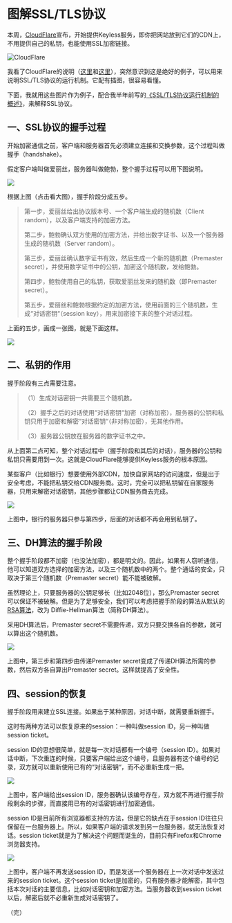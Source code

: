 
# 图解SSL/TLS协议

本周，[CloudFlare](https://www.cloudflare.com/)宣布，开始提供Keyless服务，即你把网站放到它们的CDN上，不用提供自己的私钥，也能使用SSL加密链接。

![CloudFlare](http://image.beekka.com/blog/2014/bg2014092001.png)

我看了CloudFlare的说明（[这里](http://blog.cloudflare.com/keyless-ssl-the-nitty-gritty-technical-details/)和[这里](http://blog.cloudflare.com/keyless-ssl-the-nitty-gritty-technical-details/)），突然意识到这是绝好的例子，可以用来说明SSL/TLS协议的运行机制。它配有插图，很容易看懂。

下面，我就用这些图片作为例子，配合我半年前写的[《SSL/TLS协议运行机制的概述》](http://www.ruanyifeng.com/blog/2014/02/ssl_tls.html)，来解释SSL协议。

## 一、SSL协议的握手过程

开始加密通信之前，客户端和服务器首先必须建立连接和交换参数，这个过程叫做握手（handshake）。

假定客户端叫做爱丽丝，服务器叫做鲍勃，整个握手过程可以用下图说明。

[![](http://image.beekka.com/blog/2014/bg2014092013.png)](http://image.beekka.com/blog/2014/bg2014092013.png)

根据上图（点击看大图），握手阶段分成五步。

> 第一步，爱丽丝给出协议版本号、一个客户端生成的随机数（Client random），以及客户端支持的加密方法。
> 
> 第二步，鲍勃确认双方使用的加密方法，并给出数字证书、以及一个服务器生成的随机数（Server random）。
> 
> 第三步，爱丽丝确认数字证书有效，然后生成一个新的随机数（Premaster
> secret），并使用数字证书中的公钥，加密这个随机数，发给鲍勃。
> 
> 第四步，鲍勃使用自己的私钥，获取爱丽丝发来的随机数（即Premaster secret）。
> 
> 第五步，爱丽丝和鲍勃根据约定的加密方法，使用前面的三个随机数，生成“对话密钥“（session key），用来加密接下来的整个对话过程。

上面的五步，画成一张图，就是下面这样。

[![](http://image.beekka.com/blog/2014/bg2014092004.png)](http://image.beekka.com/blog/2014/bg2014092003.png)

## 二、私钥的作用

握手阶段有三点需要注意。

> （1）生成对话密钥一共需要三个随机数。
> 
> （2）握手之后的对话使用“对话密钥“加密（对称加密），服务器的公钥和私钥只用于加密和解密“对话密钥“（非对称加密），无其他作用。
> 
> （3）服务器公钥放在服务器的数字证书之中。

从上面第二点可知，整个对话过程中（握手阶段和其后的对话），服务器的公钥和私钥只需要用到一次。这就是CloudFlare能够提供Keyless服务的根本原因。

某些客户（比如银行）想要使用外部CDN，加快自家网站的访问速度，但是出于安全考虑，不能把私钥交给CDN服务商。这时，完全可以把私钥留在自家服务器，只用来解密对话密钥，其他步骤都让CDN服务商去完成。

[![](http://image.beekka.com/blog/2014/bg2014092006.png)](http://image.beekka.com/blog/2014/bg2014092005.png)

上图中，银行的服务器只参与第四步，后面的对话都不再会用到私钥了。

## 三、DH算法的握手阶段

整个握手阶段都不加密（也没法加密），都是明文的。因此，如果有人窃听通信，他可以知道双方选择的加密方法，以及三个随机数中的两个。整个通话的安全，只取决于第三个随机数（Premaster secret）能不能被破解。

虽然理论上，只要服务器的公钥足够长（比如2048位），那么Premaster secret可以保证不被破解。但是为了足够安全，我们可以考虑把握手阶段的算法从默认的[RSA算法](http://www.ruanyifeng.com/blog/2013/06/rsa_algorithm_part_one.html)，改为 Diffie-Hellman算法（简称DH算法）。

采用DH算法后，Premaster secret不需要传递，双方只要交换各自的参数，就可以算出这个随机数。

[![](http://image.beekka.com/blog/2014/bg2014092008.png)](http://image.beekka.com/blog/2014/bg2014092007.png)

上图中，第三步和第四步由传递Premaster secret变成了传递DH算法所需的参数，然后双方各自算出Premaster secret。这样就提高了安全性。

## 四、session的恢复

握手阶段用来建立SSL连接。如果出于某种原因，对话中断，就需要重新握手。

这时有两种方法可以恢复原来的session：一种叫做session ID，另一种叫做session ticket。

session ID的思想很简单，就是每一次对话都有一个编号（session ID）。如果对话中断，下次重连的时候，只要客户端给出这个编号，且服务器有这个编号的记录，双方就可以重新使用已有的“对话密钥“，而不必重新生成一把。

[![](http://image.beekka.com/blog/2014/bg2014092010.png)](http://image.beekka.com/blog/2014/bg2014092009.png)

上图中，客户端给出session ID，服务器确认该编号存在，双方就不再进行握手阶段剩余的步骤，而直接用已有的对话密钥进行加密通信。

session ID是目前所有浏览器都支持的方法，但是它的缺点在于session ID往往只保留在一台服务器上。所以，如果客户端的请求发到另一台服务器，就无法恢复对话。session ticket就是为了解决这个问题而诞生的，目前只有Firefox和Chrome浏览器支持。

[![](http://image.beekka.com/blog/2014/bg2014092012.png)](http://image.beekka.com/blog/2014/bg2014092011.png)

上图中，客户端不再发送session ID，而是发送一个服务器在上一次对话中发送过来的session ticket。这个session ticket是加密的，只有服务器才能解密，其中包括本次对话的主要信息，比如对话密钥和加密方法。当服务器收到session ticket以后，解密后就不必重新生成对话密钥了。

（完）






